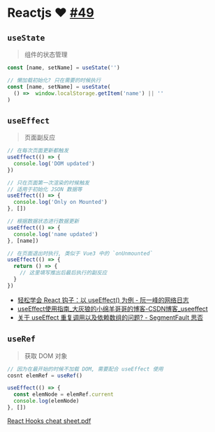# Reactjs ♥ [#49](https://github.com/vhxubo/blog/issues/49)

## `useState`

> 组件的状态管理

```javascript
const [name, setName] = useState('')

// 懒加载初始化? 只在需要的时候执行
const [name, setName] = useState(
  () =>  window.localStorage.getItem('name') || ''
)
```

## `useEffect`

> 页面副反应

```javascript
// 在每次页面更新都触发
useEffect(() => {
  console.log('DOM updated')
})

// 只在页面第一次渲染的时候触发
// 适用于初始化 JSON 数据等
useEffect(() => {
  console.log('Only on Mounted')
}, [])

// 根据数据状态进行数据更新
useEffect(() => {
  console.log('name updated')
}, [name])

// 在页面退出时执行, 类似于 Vue3 中的 `onUnmounted`
useEffect(() => {
  return () => {
    // 这里填写推出后最后执行的副反应
  }
})
```

- [轻松学会 React 钩子：以 useEffect() 为例 - 阮一峰的网络日志](http://www.ruanyifeng.com/blog/2020/09/react-hooks-useeffect-tutorial.html)
- [useEffect使用指南_大灰狼的小绵羊哥哥的博客-CSDN博客_useeffect](https://blog.csdn.net/sinat_17775997/article/details/94452956)
- [关于 useEffect 重复调用以及依赖数组的问题? - SegmentFault 思否](https://segmentfault.com/q/1010000020315170)


## `useRef`

> 获取 DOM 对象


```JavaScript
// 因为在最开始的时候不加载 DOM, 需要配合 useEffect 使用
cosnt elemRef = useRef()

useEffect(() => {
  const elemNode = elemRef.current
  console.log(elemNode)
}, [])

```
[React Hooks cheat sheet.pdf](https://github.com/vhxubo/blog/files/6462901/React.Hooks.cheat.sheet.pdf)
